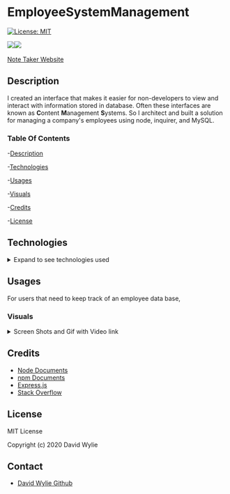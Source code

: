 # EmployeeSystemManagement
[![License: MIT](https://img.shields.io/badge/License-MIT-yellow.svg)](https://opensource.org/licenses/MIT)

<img src="https://img.shields.io/badge/node.js%20-%2343853D.svg?&style=for-the-badge&logo=node.js&logoColor=white"/><img src="https://img.shields.io/badge/css3%20-%231572B6.svg?&style=for-the-badge&logo=css3&logoColor=white"/>

[Note Taker Website](https://shielded-garden-01905.herokuapp.com/)

## Description 

I created an interface that makes it easier for non-developers to view and interact with information stored in database. Often these interfaces are known as **C**ontent **M**anagement **S**ystems. So I architect and built a solution for managing a company's employees using node, inquirer, and MySQL.

### Table Of Contents

-[Description](#Description)

-[Technologies](#Technologies)
   
-[Usages](#Usages)

-[Visuals](#Visuals)

-[Credits](#Credits)

-[License](#License) 

## Technologies

<details>
<summary>Expand to see technologies used</summary>

## Javascript

### Node

I used node to initialize package.json. After the initialization, I added inquirer, mysql, lodash, console.table, chalk and figlet via NPM.  Also used node to make a connection with the data base.   

### NPM

I used npm to install the dependency express that did most of the heavy lifting for this application. I also installed uuid to help with creating ids. 

#### MYSQL

I use mysql to make a connections to the data base by running it through node. I made several queries to get specific data in each time.  In certain instance I used a for loop and others I used map to display data to the CLI. I also used console.table to display certain sets of data or the response.

#### Inquirer

I used inquirer for all the prompts to the user. I use several types of question to prompt users. I used input, list, and raw list to get number value.

#### Chalk, Figlet

I used these two dependencies to style the start of of the application

#### Console.table

The dependency displays object and other data sets in a cleaner form. I used it specifically for that purpose.

</details>

## Usages

For users that need to keep track of an employee data base, 

### Visuals

<details>
<summary>Screen Shots and Gif with Video link</summary>

![Start of the application](./assets/images/start.png)

![View Employee](./assets/images/employee.png)

![View Roles](./assets/images/role.png)

![View Dept](./assets/images/dept.png)

![Add Employee](./assets/images/.png)


Click on the gif to be linked to the video

[![Gif of video](./public/assets/images/NoteTaker.gif)](https://drive.google.com/file/d/1tqdl3Cbk0IHt20BHImzLgav4XJuS49_R/view)


</details>

## Credits

* [Node Documents](https://nodejs.org/api/index.html)
* [npm Documents](https://www.npmjs.com/)
* [Express.js](https://expressjs.com/)
* [Stack Overflow](https://stackoverflow.com/)

## License

MIT License

Copyright (c) 2020 David Wylie

## Contact

* [David Wylie Github](https://github.com/wyliedavid1984)